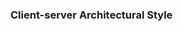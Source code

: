 <div id="title">

### Client-server Architectural Style
</div>

<div id="body">

<include src="what/unit-inParent-asPanel.md" boilerplate />

</div>